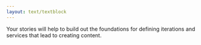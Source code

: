```yaml
---
layout: text/textblock
---
```

Your stories will help to build out the foundations for defining iterations and services that lead to creating content.
